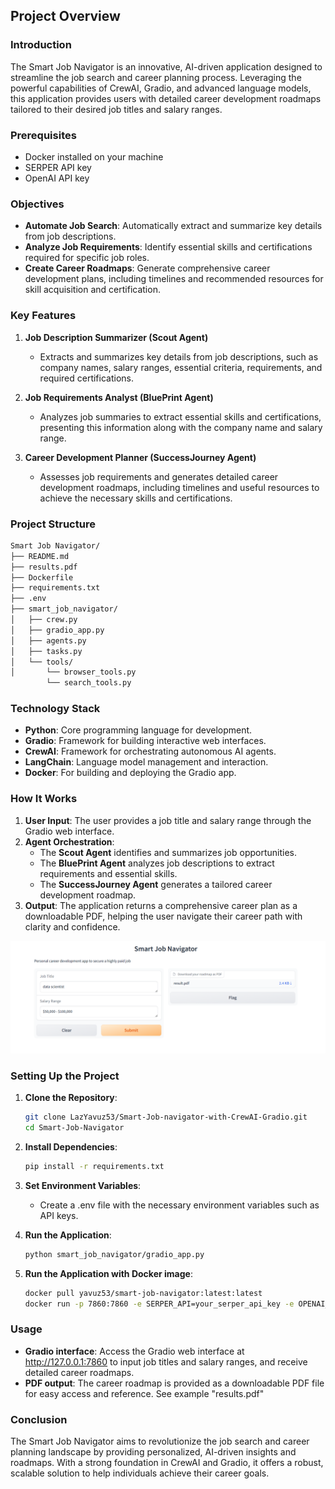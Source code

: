 
## Project Overview

### Introduction

The Smart Job Navigator is an innovative, AI-driven application designed to streamline the job search and career planning process. Leveraging the powerful capabilities of CrewAI, Gradio, and advanced language models, this application provides users with detailed career development roadmaps tailored to their desired job titles and salary ranges.
### Prerequisites

- Docker installed on your machine
- SERPER API key
- OpenAI API key

### Objectives

- **Automate Job Search**: Automatically extract and summarize key details from job descriptions.
- **Analyze Job Requirements**: Identify essential skills and certifications required for specific job roles.
- **Create Career Roadmaps**: Generate comprehensive career development plans, including timelines and recommended resources for skill acquisition and certification.

### Key Features

1. **Job Description Summarizer (Scout Agent)**
   - Extracts and summarizes key details from job descriptions, such as company names, salary ranges, essential criteria, requirements, and required certifications.

2. **Job Requirements Analyst (BluePrint Agent)**
   - Analyzes job summaries to extract essential skills and certifications, presenting this information along with the company name and salary range.

3. **Career Development Planner (SuccessJourney Agent)**
   - Assesses job requirements and generates detailed career development roadmaps, including timelines and useful resources to achieve the necessary skills and certifications.

### Project Structure

```sh
Smart Job Navigator/
├── README.md
├── results.pdf
├── Dockerfile
├── requirements.txt
├── .env
├── smart_job_navigator/
│   ├── crew.py
│   ├── gradio_app.py
│   ├── agents.py
│   ├── tasks.py
│   └── tools/
│       └── browser_tools.py
        └── search_tools.py
```

### Technology Stack

- **Python**: Core programming language for development.
- **Gradio**: Framework for building interactive web interfaces.
- **CrewAI**: Framework for orchestrating autonomous AI agents.
- **LangChain**: Language model management and interaction.
- **Docker**: For building and deploying the Gradio app.

### How It Works

1. **User Input**: The user provides a job title and salary range through the Gradio web interface.
2. **Agent Orchestration**:
   - The **Scout Agent** identifies and summarizes job opportunities.
   - The **BluePrint Agent** analyzes job descriptions to extract requirements and essential skills.
   - The **SuccessJourney Agent** generates a tailored career development roadmap.
3. **Output**: The application returns a comprehensive career plan as a downloadable PDF, helping the user navigate their career path with clarity and confidence.

![App View](./app_view.png)

### Setting Up the Project

1. **Clone the Repository**:

   ```sh
   git clone LazYavuz53/Smart-Job-navigator-with-CrewAI-Gradio.git
   cd Smart-Job-Navigator
   ```

2. **Install Dependencies**:

   ```sh
   pip install -r requirements.txt
   ```

3. **Set Environment Variables**:
   - Create a .env file with the necessary environment variables such as API keys.

4. **Run the Application**:

   ``` sh
   python smart_job_navigator/gradio_app.py
   ```
4. **Run the Application with Docker image**:
   ```sh
   docker pull yavuz53/smart-job-navigator:latest:latest
   docker run -p 7860:7860 -e SERPER_API=your_serper_api_key -e OPENAI_API=your_openai_api_key yavuz53/smart-job-navigator:latest:latest

### Usage

- **Gradio interface**: Access the Gradio web interface at http://127.0.0.1:7860 to input job titles and salary ranges, and receive detailed career roadmaps.
- **PDF output**: The career roadmap is provided as a downloadable PDF file for easy access and reference. See example "results.pdf"

### Conclusion

The Smart Job Navigator aims to revolutionize the job search and career planning landscape by providing personalized, AI-driven insights and roadmaps. With a strong foundation in CrewAI and Gradio, it offers a robust, scalable solution to help individuals achieve their career goals.
